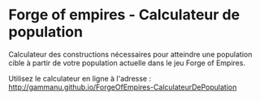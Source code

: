 # Forge of empires - Calculateur de population

Calculateur des constructions nécessaires pour atteindre une population cible à partir de votre population actuelle dans le jeu Forge of Empires.

Utilisez le calculateur en ligne à l'adresse :
http://gammanu.github.io/ForgeOfEmpires-CalculateurDePopulation
